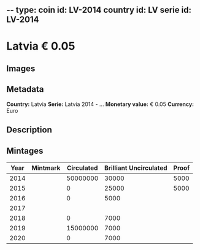 --
type: coin
id: LV-2014
country id: LV
serie id: LV-2014
--

# Latvia € 0.05

## Images


## Metadata

**Country:** Latvia
**Serie:** Latvia 2014 - ...
**Monetary value:** € 0.05
**Currency:** Euro

## Description


## Mintages
| Year | Mintmark | Circulated | Brilliant Uncirculated | Proof |
| ---- | -------- | ---------- | ---------------------- | ----- |
| 2014 |  | 50000000| 30000 | 5000 |
| 2015 |  | 0| 25000 | 5000 |
| 2016 |  | 0| 5000 |  |
| 2017 |  | |  |  |
| 2018 |  | 0| 7000 |  |
| 2019 |  | 15000000| 7000 |  |
| 2020 |  | 0| 7000 |  |
